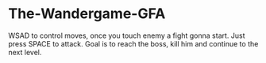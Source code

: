 # The-Wandergame-GFA
WSAD to control moves, once you touch enemy a fight gonna start. Just press SPACE to attack. Goal is to reach the boss, kill him and continue to the next level. 
